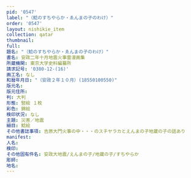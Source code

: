 ```yaml
---
pid: '0547'
label: "（鯰のすちやらか・ゑんまの子のわけ）"
order: '0547'
layout: nishikie_item
collection: qatar
thumbnail: 
full: 
題名: "（鯰のすちやらか・ゑんまの子のわけ）"
書名: 安政二年十月地震火事雷漫画集
所蔵機関: 東京大学史料編纂所
請求記号: '0380-12-(16)'
画工名: なし
和暦年月日: "（安政２年１０月）(18550100550)"
版元名: 
版元住所: 
判: 大判
形態: 竪絵 １枚
彩色: 錦絵
検印状況: なし
主題: 災害／地震
細目: 鯰絵
その他書誌事項: 吉原大門火事の中・・・のスチヤラカとえんまの子地蔵の子の話あり
manifest: 
人名: 
検印: 
その他固有件名: 安政大地震/えんまの子/地蔵の子/すちやらか
彫師: 
地名: 
---
```

